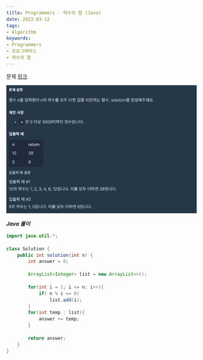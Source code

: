 ```yaml
---
title: Programmers - 약수의 합 (Java)
date: 2022-03-12
tags:
- Algorithm
keywords:
- Programmers
- 프로그래머스
- 약수의 합
---
```


문제 [링크](https://school.programmers.co.kr/learn/courses/30/lessons/12928)

![](screenshot.png)

_**Java 풀이**_
```java
import java.util.*;

class Solution {
    public int solution(int n) {
        int answer = 0;
        
        ArrayList<Integer> list = new ArrayList<>();
        
        for(int i = 1; i <= n; i++){
            if( n % i == 0)
                list.add(i);
        }        
        for(int temp : list){
            answer += temp;
        }
        
        return answer;
    }
}
```
